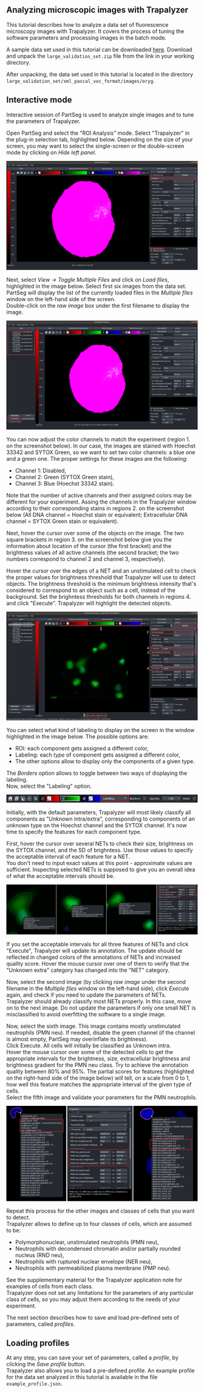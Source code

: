 ## Analyzing microscopic images with Trapalyzer
This tutorial describes how to analyze a data set of fluorescence microscopy images with Trapalyzer. It covers the process of tuning the software parameters and processing images in the batch mode.   

A sample data set used in this tutorial can be downloaded [here](https://github.com/krzysztoffiok/CNN-based-image-analysis-for-detection-and-quantification-of-neutrophil-extracellular-traps/tree/master/images). Download and unpack the `large_validation_set.zip` file from the link in your working directory.  

After unpacking, the data set used in this tutorial is located in the directory `large_validation_set/xml_pascal_voc_format/images/oryg`. 

## Interactive mode
Interactive session of PartSeg is used to analyze single images and to tune the parameters of Trapalyzer.  

Open PartSeg and select the "ROI Analysis" mode. Select "Trapalyzer" in the plug-in selection tab, highlighted below. Depending on the size of your screen, you may want to select the single-screen or the double-screen mode by clicking on *Hide left panel*. 

![](Figs/1.png)


Next, select *View -> Toggle Multiple Files* and click on *Load files*, highlighted in the image below. Select first six images from the data set. PartSeg will display the list of the currently loaded files in the *Multiple files* window on the left-hand side of the screen.  
Double-click on the *raw image* box under the first filename to display the image. 

![](Figs/2.png)

You can now adjust the color channels to match the experiment (region 1. on the screenshot below). In our case, the images are stained with Hoechst 33342 and SYTOX Green, so we want to set two color channels: a blue one and a green one. The proper settings for these images are the following:  

  - Channel 1: Disabled,
  - Channel 2: Green (SYTOX Green stain),
  - Channel 3: Blue (Hoechst 33342 stain).  
  
Note that the number of active channels and their assigned colors may be different for your experiment. Assing the channels in the Trapalyzer window according to their corresponding stains in regions 2. on the screenshot below (All DNA channel = Hoechst stain or equivalent; Extracellular DNA channel = SYTOX Green stain or equivalent).

Next, hover the cursor over some of the objects on the image. The two square brackets in region 3. on the screenshot below give you the information about location of the cursor (the first bracket) and the brightness values of all active channels (the second bracket; the two numbers correspond to channel 2 and channel 3, respectively).  

Hover the cursor over the edges of a NET and an unstimulated cell to check the proper values for brightness threshold that Trapalyzer will use to detect objects. The brightness threshold is the minimum brightness intensity that's considered to correspond to an object such as a cell, instead of the background. Set the brighntess thresholds for both channels in regions 4. and click "Execute". Trapalyzer will highlight the detected objects. 

![](Figs/3.png)



You can select what kind of labeling to display on the screen in the window highlighted in the image below. The possible options are:

  - ROI: each component gets assigned a different color,
  - Labeling: each *type* of component gets assigned a different color,
  - The other options allow to display only the components of a given type. 
  
The *Borders* option allows to toggle between two ways of displaying the labeling.  
Now, select the "Labeling" option. 

![](Figs/4.png)

Initially, with the default parameters, Trapalyzer will most likely classify all components as "Unknown intra/extra", corresponding to components of an unknown type on the Hoechst channel and the SYTOX channel. It's now time to specify the features for each component type.  

First, hover the cursor over several NETs to check their size, brightness on the SYTOX channel, and the SD of brighntess. Use those values to specify the acceptable interval of each feature for a NET.  
You don't need to input exact values at this point - approximate values are sufficient. Inspecting selected NETs is supposed to give you an overall idea of what the acceptable intervals should be.

![](Figs/5.png)

If you set the acceptable intervals for all three features of NETs and click "Execute", Trapalyzer will update its annotation. The update should be reflected in changed colors of the annotations of NETs and increased quality score. Hover the mouse cursor over one of them to verify that the "Unknown extra" category has changed into the "NET" category.  

Now, select the second image (by clicking *raw image* under the second filename in the *Multiple files* window on the left-hand side), click *Execute* again, and check if you need to update the parameters of NETs.  
Trapalyzer should already classify most NETs properly. In this case, move on to the next image. Do not update the parameters if only one small NET is misclassified to avoid overfitting the software to a single image.  

Now, select the sixth image. This image contains mostly unstimulated neutrophils (PMN neu). If needed, disable the green channel (if the channel is almost empty, PartSeg may overinflate its brightness).  
Click Execute. All cells will initially be classified as Unknown intra.  
Hover the mouse cursor over some of the detected cells to get the appropriate intervals for the brightness, size, extracellular brightness and brightness gradient for the PMN neu class. 
Try to achieve the annotation quality between 80% and 95%. The partial scores for features (highlighted on the right-hand side of the image below) will tell, on a scale from 0 to 1, how well this feature matches the appropriate interval of the given type of cells.  
Select the fifth image and validate your parameters for the PMN neutrophils.  

![](Figs/fig6.png)

Repeat this process for the other images and classes of cells that you want to detect.  
Trapalyzer allows to define up to four classes of cells, which are assumed to be:

- Polymorphonuclear, unstimulated neutrophils (PMN neu),
- Neutrophils with decondensed chromatin and/or partially rounded nucleus (RND neu),
- Neutrophils with ruptured nuclear envelope (NER neu),
- Neutrophils with permeabilized plasma membrane (PMP neu).

See the supplementary material for the Trapalyzer application note for examples of cells from each class.  
Trapalyzer does not set any limitations for the parameters of any particular class of cells, so you may adjust them according to the needs of your experiment.  

The next section describes how to save and load pre-defined sets of parameters, called *profiles*.  

## Loading profiles

At any step, you can save your set of parameters, called a *profile*, by clicking the *Save profile* button.  
Trapalyzer also allows you to load a pre-defined profile. An example profile for the data set analyzed in this tutorial is available in the file `example_profile.json`.  


